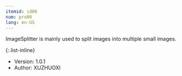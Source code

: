 ```yaml
---
itemid: id06
num: pro06
lang: en-US
---
```


ImageSplitter is mainly used to split images into multiple small images.  

{:.list-inline}

+ Version: 1.0.1  
+ Author: XUZHUOXI   
